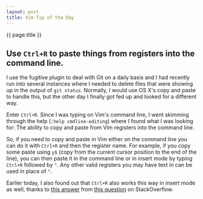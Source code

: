 ```yaml
---
layout: post
title: Vim Tip of the Day
---
```


{{ page.title }}

## Use `Ctrl+R` to paste things from registers into the command line.

I use the fugitive plugin to deal with Git on a daily basis and I had
recently run into several instances where I needed to delete files that
were showing up in the output of `git status`. Normally, I would use OS
X's copy and paste to handle this, but the other day I finally got fed
up and looked for a different way.

Enter `Ctrl+R`. Since I was typing on Vim's command line, I went
skimming through the help (`:help cmdline-editing`) where I found what I
was looking for: The ability to copy and paste from Vim registers into
the command line.

So, if you need to copy and paste in Vim either on the command line you
can do it with `Ctrl+R` and then the register name.  For example, if you
copy some paste using `y$` (copy from the current cursor position to the
end of the line), you can then paste it in the command line or in insert
mode by typing `Ctrl+R` followed by `"`. Any other valid registers you
may have text in can be used in place of `"`.

Earlier today, I also found out that `Ctrl+R` also works this way in
insert mode as well, thanks to [this
answer](http://stackoverflow.com/revisions/2960630/5)
from [this
question](http://stackoverflow.com/questions/1218390/what-is-your-most-productive-shortcut-with-vim) on StackOverflow.




